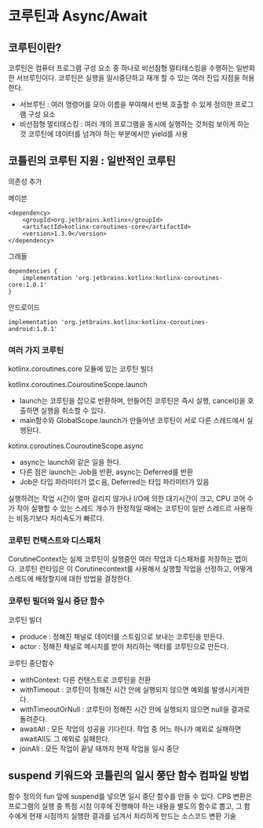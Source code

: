 # 코루틴과 Async/Await

## 코루틴이란?
코루틴은 컴퓨터 프로그램 구성 요소 중 하나로 비선점형 멀티태스킹을 수행하는 일반화한 서브루틴이다. 코루틴은 실행을 일시중단하고 재개 할 수 있는 여러 진입 지점을 허용한다.
- 서브루틴 : 여러 명령어를 모아 이름을 부여해서 반복 호출할 수 있게 정의한 프로그램 구성 요소
- 비선점형 멀티태스킹 : 여러 개의 프로그램을 동시에 실행하는 것처럼 보이게 하는 것
코루틴에 데이터를 넘겨야 하는 부분에서만 yield를 사용

## 코틀린의 코루틴 지원 : 일반적인 코루틴
의존성 추가

메이븐
~~~
<dependency>
    <groupId>org.jetbrains.kotlinx</groupId>
    <artifactId>kotlinx-coroutines-core</artifactId>
    <version>1.3.9</version>
</dependency>
~~~
그래들
~~~
dependencies {
    implementation 'org.jetbrains.kotlinx:kotlinx-coroutines-core:1.0.1'
}
~~~
안드로이드
~~~
implementation 'org.jetbrains.kotlinx:kotlinx-coroutines-android:1.0.1'
~~~
### 여러 가지 코루틴
kotlinx.coroutines.core 모듈에 있는 코루틴 빌더

kotlinx.coroutines.CouroutineScope.launch 
- launch는 코루틴을 잡으로 반환하며, 만들어진 코루틴은 즉시 실행, cancel()을 호출하면 실행을 취소할 수 있다.
- main함수와 GlobalScope.launch가 만들어낸 코루틴이 서로 다른 스레드에서 실행된다.

kotinx.coroutines.CouroutineScope.async
- async는 launch와 같은 일을 한다. 
- 다른 점은 launch는 Job을 반환, async는 Deferred를 반환
- Job은 타입 파라미터가 없ㄷ음, Deferred는 타입 파라미터가 있음

실행하려는 작업 시간이 얼마 걸리지 않거나 I/O에 의한 대기시간이 크고, CPU 코어 수가 작아 실행할 수 있는 스레드 개수가 한정적일 때에는 코루틴이 일반 스레드르 사용하는 비동기보다 처리속도가 빠르다.

### 코루틴 컨택스트와 디스패처
CorutineContext는 실제 코루틴이 실행중인 여러 작업과 디스패처를 저장하는 맵이다. 코루틴 런타임은 이 Corutinecontext를 사용해서 실행할 작업을 선정하고, 어떻게 스레드에 배정할지에 대한 방법을 결정한다.

### 코루틴 빌더와 일시 중단 함수
코루틴 빌더
- produce : 정해진 채널로 데이터를 스트림으로 보내는 코루틴을 만든다.
- actor : 정해진 채널로 메시지를 받아 처리하는 액터를 코루틴으로 만든다.

코루틴 중단함수
- withContext: 다른 컨텐스트로 코루틴을 전환
- withTimeout : 코루틴이 정해진 시간 안에 실행되지 않으면 예외를 발생시키게한다.
- withTimeoutOrNull : 코루틴이 정해진 시간 안에 실행되지 않으면 null을 결과로 돌려준다.
- awaitAll :  모든 작업의 성공을 기다린다. 작업 중 어느 하나가 예외로 실패하면 awaitAll도 그 예외로 실패한다.
- joinAll : 모든 작업이 끝날 때까지 현재 작업을 일시 중단

## suspend 키워드와 코틀린의 일시 쭝단 함수 컴파일 방법
함수 정의의 fun 앞에 suspend를 넣으면 일시 중단 함수를 만들 수 있다.
CPS 변환은 프로그램의 실행 중 특점 시점 이후에 진행해야 하는 내용을 별도의 함수로 뽑고, 그 함수에게 현재 시점까지 실행한 결과를 넘겨서 처리하게 만드는 소스코드 변환 기술
